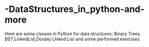 # -DataStructures_in_python-and-more
Here are some classes in Python for data structures: Binary Trees, BST,LinkedList,Doubly LInked List and some performed exercises
